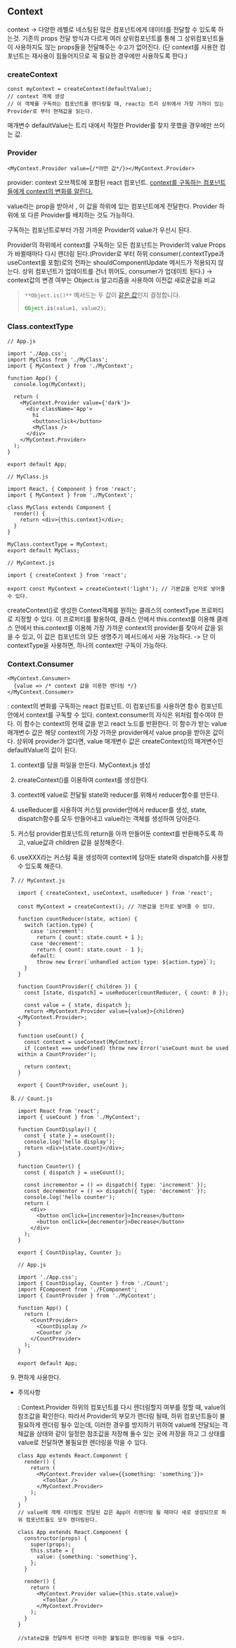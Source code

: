## Context

context -> 다양한 레벨로 네스팅된 많은 컴포넌트에게 데이터를 전달할 수 있도록 하는것. 기존의 props 전달 방식과 다르게 여러 상위컴포넌트를 통해 그 상위컴포넌트들이 사용하지도 않는 props들을 전달해주는 수고가 없어진다. (단 context를 사용한 컴포넌트는 재사용이 힘들어지므로 꼭 필요한 경우에만 사용하도록 한다.)

### createContext

```react
const myContext = createContext(defaultValue);
// context 객체 생성 
// 이 객체를 구독하는 컴포넌트를 렌더링할 때, react는 트리 상위에서 가장 가까이 있는 Provider로 부터 현재값을 읽는다.
```

매개변수 defaultValue는 트리 내에서 적절한 Provider를 찾지 못했을 경우에만 쓰이는 값. 



### Provider

```react
<MyContext.Provider value={/*어떤 값*/}></MyContext.Provider>
```

provider: context 오브젝트에 포함된 react 컴포넌트. <u>context를 구독하는 컴포넌트들에게 context의 변화를 알린다.</u>

value라는 prop을 받아서 , 이 값을 하위에 있는 컴포넌트에게 전달한다. Provider 하위에 또 다른 Provider를 배치하는 것도 가능하다.

구독하는 컴포넌트로부터 가장 가까운 Provider의 value가 우선시 된다.

Provider의 하위에서 context를 구독하는 모든 컴포넌트는 Provider의 value Props가 바뀔때마다 다시 렌더링 된다.(Provider로 부터 하위 consumer(.contextType과 useContext를 포함)로의 전파는 shouldComponentUpdate 메서드가 적용되지 않는다. 상위 컴포넌트가 업데이트를 건너 뛰어도, consumer가 업데이트 된다.) -> context값의 변경 여부는 Object.is 알고리즘을 사용하여 이전값 새로운값을 비교

> `**Object.is()**` 메서드는 두 값이 [같은 값](https://developer.mozilla.org/ko/docs/Web/JavaScript/Equality_comparisons_and_sameness)인지 결정합니다.
>
> ```javascript
> Object.is(value1, value2);
> ```

### Class.contextType

```react
// App.js

import './App.css';
import MyClass from './MyClass';
import { MyContext } from './MyContext';

function App() {
  console.log(MyContext);

  return (
    <MyContext.Provider value={'dark'}>
      <div className='App'>
        hi
        <button>click</button>
        <MyClass />
      </div>
    </MyContext.Provider>
  );
}

export default App;
```

```react
// MyClass.js

import React, { Component } from 'react';
import { MyContext } from './MyContext';

class MyClass extends Component {
  render() {
    return <div>{this.context}</div>;
  }
}

MyClass.contextType = MyContext;
export default MyClass;
```

```react
// MyContext.js

import { createContext } from 'react';

export const MyContext = createContext('light'); // 기본값을 인자로 넣어줄 수 있다.
```

createContext()로 생성한 Context객체를 원하는 클래스의 contextType 프로퍼티로 지정할 수 있다. 이 프로퍼티를 활용하여, 클래스 안에서 this.context를 이용해 클래스 안에서 this.context를 이용해 가장 가까운 context의 provider를 찾아서 값을 읽을 수 있고, 이 값은 컴포넌트의 모든 생명주기 메서드에서 사용 가능하다. -> 단 이 contextType을 사용하면, 하나의 context만 구독이 가능하다.

### Context.Consumer

```react
<MyContext.Consumer>
  {value => /* context 값을 이용한 렌더링 */}
</MyContext.Consumer>
```

: context의 변화를 구독하는 react 컴포넌트. 이 컴포넌트를 사용하면 함수 컴포넌트 안에서 context를 구독할 수 있다. context.consumer의 자식은 위처럼 함수여야 한다. 이 함수는 context의 현재 값을 받고 react 노드를 반환한다. 이 함수가 받는 value 매개변수 값은 해당 context의 가장 가까운 provider에서 value prop을 받아온 값이다. 상위에 provider가 없다면, value 매개변수 값은 createContext()의 매겨변수인 defaultValue의 값이 된다.



1. context를 담을 파일을 만든다. MyContext.js 생성

2. createContext()를 이용하여 context를 생성한다.

3. context에 value로 전달될 state와 reducer를 위해서 reducer함수를 만든다.

4. useReducer를 사용하여 커스텀 provider안에서 reducer를 생성, state, dispatch함수를 모두 만들어내고 value라는 객체를 생성하여 담아준다.

5. 커스텀 provider컴포넌트의 return을 아까 만들어둔 context를 반환해주도록 하고, value값과 children 값을 설정해준다.

6. useXXX라는 커스텀 훅을 생성하여 context에 담아둔 state와 dispatch를 사용할 수 있도록 해준다.

7. ```react
   // MyContext.js
   
   import { createContext, useContext, useReducer } from 'react';
   
   const MyContext = createContext(); // 기본값을 인자로 넣어줄 수 있다.
   
   function countReducer(state, action) {
     switch (action.type) {
       case 'increment':
         return { count: state.count + 1 };
       case 'decrement':
         return { count: state.count - 1 };
       default:
         throw new Error(`unhandled action type: ${action.type}`);
     }
   }
   
   function CountProvider({ children }) {
     const [state, dispatch] = useReducer(countReducer, { count: 0 });
   
     const value = { state, dispatch };
     return <MyContext.Provider value={value}>{children}</MyContext.Provider>;
   }
   
   function useCount() {
     const context = useContext(MyContext);
     if (context === undefined) throw new Error('useCount must be used within a CountProvider');
   
     return context;
   }
   
   export { CountProvider, useCount };
   
   ```

8. ```react
   // Count.js
   
   import React from 'react';
   import { useCount } from './MyContext';
   
   function CountDisplay() {
     const { state } = useCount();
     console.log('hello display');
     return <div>{state.count}</div>;
   }
   
   function Counter() {
     const { dispatch } = useCount();
   
     const incrementor = () => dispatch({ type: 'increment' });
     const decrementor = () => dispatch({ type: 'decrement' });
     console.log('hello counter');
     return (
       <div>
         <button onClick={incrementor}>Increase</button>
         <button onClick={decrementor}>Decrease</button>
       </div>
     );
   }
   
   export { CountDisplay, Counter };
   
   ```

   ```react
   // App.js
   
   import './App.css';
   import { CountDisplay, Counter } from './Count';
   import FComponent from './FComponent';
   import { CountProvider } from './MyContext';
   
   function App() {
     return (
       <CountProvider>
         <CountDisplay />
         <Counter />
       </CountProvider>
     );
   }
   
   export default App;
   
   ```

9. 편하게 사용한다.

* 주의사항

  : Context.Provider 하위의 컴포넌트를 다시 렌더링할지 여부를 정할 때, value의 참조값을 확인한다. 따라서 Provider의 부모가 렌더링 될때, 하위 컴포넌트들이 불필요하게 렌더링 될수 있는데, 이러한 경우를 방지하기 위하여 value에 전달되는 객체값을 상태와 같이 일정한 참조값을 저장해 둘수 있는 곳에 저장을 하고 그 상태를 value로 전달하면 불필요한 렌더링을 막을 수 있다.

  ```react
  class App extends React.Component {
    render() {
      return (
        <MyContext.Provider value={{something: 'something'}}>
          <Toolbar />
        </MyContext.Provider>
      );
    }
  }
  // value에 객체 리터럴로 전달된 값은 App이 리렌더링 될 때마다 새로 생성되므로 하위 컴포넌트들도 모두 렌더링된다.
  ```

  ```react
  class App extends React.Component {
    constructor(props) {
      super(props);
      this.state = {
        value: {something: 'something'},
      };
    }
  
    render() {
      return (
        <MyContext.Provider value={this.state.value}>
          <Toolbar />
        </MyContext.Provider>
      );
    }
  }
  
  //state값을 전달하게 된다면 이러한 불필요한 렌더링을 막을 수있다.
  ```

  